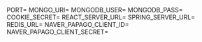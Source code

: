 PORT=
MONGO_URI=
MONGODB_USER=
MONGODB_PASS=
COOKIE_SECRET=
REACT_SERVER_URL=
SPRING_SERVER_URL=
REDIS_URL=
NAVER_PAPAGO_CLIENT_ID=
NAVER_PAPAGO_CLIENT_SECRET=
